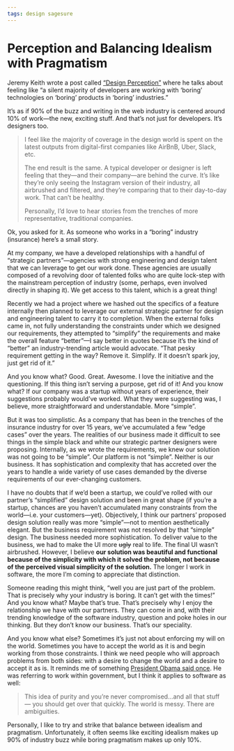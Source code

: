 ```yaml
---
tags: design sagesure
---
```


# Perception and Balancing Idealism with Pragmatism

Jeremy Keith wrote a post called [“Design Perception”](https://adactio.com/journal/15051) where he talks about feeling like “a silent majority of developers are working with ‘boring’ technologies on ‘boring’ products in ‘boring’ industries.” 

It’s as if 90% of the buzz and writing in the web industry is centered around 10% of work—the new, exciting stuff. And that’s not just for developers. It’s designers too.

> I feel like the majority of coverage in the design world is spent on the latest outputs from digital-first companies like AirBnB, Uber, Slack, etc.
>
> The end result is the same. A typical developer or designer is left feeling that they—and their company—are behind the curve. It’s like they’re only seeing the Instagram version of their industry, all airbrushed and filtered, and they’re comparing that to their day-to-day work. That can’t be healthy.
>
> Personally, I’d love to hear stories from the trenches of more representative, traditional companies. 

Ok, you asked for it. As someone who works in a “boring” industry (insurance) here’s a small story.

At my company, we have a developed relationships with a handful of “strategic partners”—agencies with strong engineering and design talent that we can leverage to get our work done. These agencies are usually composed of a revolving door of talented folks who are quite lock-step with the mainstream perception of industry (some, perhaps, even involved directly in shaping it). We get access to this talent, which is a great thing!

Recently we had a project where we hashed out the specifics of a feature internally then planned to leverage our external strategic partner for design and engineering talent to carry it to completion. When the external folks came in, not fully understanding the constraints under which we designed our requirements, they attempted to “simplify” the requirements and make the overall feature “better”—I say better in quotes because it’s the kind of “better” an industry-trending article would advocate. “That pesky requirement getting in the way? Remove it. Simplify. If it doesn’t spark joy, just get rid of it.”

And you know what? Good. Great. Awesome. I love the initiative and the questioning. If this thing isn’t serving a purpose, get rid of it! And you know what? If our company was a startup without years of experience, their suggestions probably would’ve worked. What they were suggesting was, I believe, more straightforward and understandable. More “simple”.

But it was too simplistic. As a company that has been in the trenches of the insurance industry for over 15 years, we’ve accumulated a few “edge cases” over the years. The realities of our business made it difficult to see things in the simple black and white our strategic partner designers were proposing. Internally, as we wrote the requirements, we knew our solution was not going to be “simple”. Our platform is not “simple”. Neither is our business. It has sophistication and complexity that has accreted over the years to handle a wide variety of use cases demanded by the diverse requirements of our ever-changing customers. 

I have no doubts that if we’d been a startup, we could’ve rolled with our partner’s “simplified” design solution and been in great shape (if you’re a startup, chances are you haven’t accumulated many constraints from the world—i.e. your customers—yet). Objectively, I think our partners’ proposed design solution really was more “simple”—not to mention aesthetically elegant. But the business requirement was not resolved by that “simple” design. The business needed more sophistication.  To deliver value to the business, we had to make the UI more ~~ugly~~ real to life. The final UI wasn’t airbrushed. However, I believe **our solution was beautiful and functional because of the simplicity with which it solved the problem, not because of the perceived visual simplicity of the solution.** The longer I work in software, the more I’m coming to appreciate that distinction. 

Someone reading this might think, “well you are just part of the problem. That is precisely why your industry is boring. It can’t get with the times!” And you know what? Maybe that’s true. That’s precisely why I enjoy the relationship we have with our partners. They can come in and, with their trending knowledge of the software industry, question and poke holes in our thinking. But they don’t know our business. That’s our speciality. 

And you know what else? Sometimes it’s just not about enforcing my will on the world. Sometimes you have to accept the world as it is and begin working from those constraints. I think we need people who will approach problems from both sides: with a desire to change the world and a desire to accept it as is. It reminds me of something [President Obama said once](https://www.npr.org/2019/10/31/774918215/obama-says-democrats-dont-always-need-to-be-politically-woke). He was referring to work within government, but I think it applies to software as well:

> This idea of purity and you’re never compromised...and all that stuff — you should get over that quickly. The world is messy. There are ambiguities.

Personally, I like to try and strike that balance between idealism and pragmatism. Unfortunately, it often seems like exciting idealism makes up 90% of industry buzz while boring pragmatism makes up only 10%.

